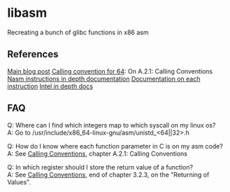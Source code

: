 # libasm

Recreating a bunch of glibc functions in x86 asm

## References

[Main blog post](https://blog.rchapman.org/posts/Linux_System_Call_Table_for_x86_64/)
[Calling convention for 64](https://www.uclibc.org/docs/psABI-x86_64.pdf): On A.2.1: Calling Conventions
[Nasm instructions in depth documentation](https://nasm.us/doc/)
[Documentation on each instruction](https://www.felixcloutier.com/x86/)
[Intel in depth docs](https://www.intel.com/content/www/us/en/developer/articles/technical/intel-sdm.html)

## FAQ

Q: Where can I find which integers map to which syscall on my linux os?\
A: Go to /usr/include/x86_64-linux-gnu/asm/unistd_<64||32>.h

Q: How do I know where each function parameter in C is on my asm code?\
A: See [Calling Conventions](https://www.uclibc.org/docs/psABI-x86_64.pdf),
chapter A.2.1: Calling Conventions

Q: In which register should I store the return value of a function?\
A: See [Calling Conventions](https://www.uclibc.org/docs/psABI-x86_64.pdf),
end of chapter 3.2.3, on the "Returning of Values".
